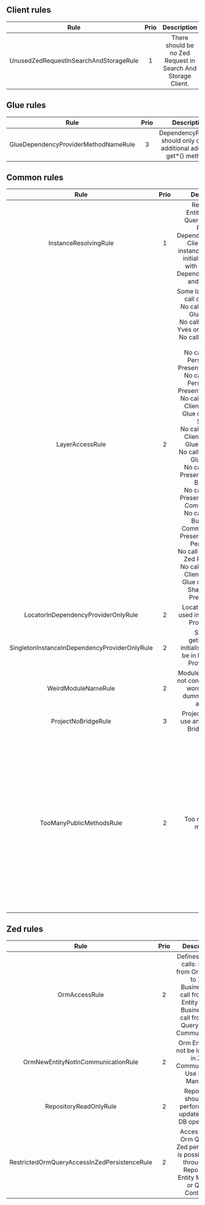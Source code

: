 ## Client rules
|                  Rule                  | Prio |                          Description                         | Info |
|:--------------------------------------:|:----:|:------------------------------------------------------------:|:----:|
| UnusedZedRequestInSearchAndStorageRule |  1   | There should be no Zed Request in Search And Storage Client. |      |

## Glue rules
|                  Rule                  | Prio |                          Description                         | Info |
|:--------------------------------------:|:----:|:------------------------------------------------------------:|:----:|
| GlueDependencyProviderMethodNameRule |  3   | DependencyProvider should only contain additional add*() or get*() methods. |      |

## Common rules
|                     Rule                      | Prio |                                                                                                                                                                                                                                                                                                                                                              Description                                                                                                                                                                                                                                                                                                                                                              |                                                                                                  Info                                                                                                  |
|:---------------------------------------------:|:----:|:-------------------------------------------------------------------------------------------------------------------------------------------------------------------------------------------------------------------------------------------------------------------------------------------------------------------------------------------------------------------------------------------------------------------------------------------------------------------------------------------------------------------------------------------------------------------------------------------------------------------------------------------------------------------------------------------------------------------------------------:|:------------------------------------------------------------------------------------------------------------------------------------------------------------------------------------------------------:|
|             InstanceResolvingRule             |  1   | Repository, EntityManager, QueryContainer, Facade, DependencyProvider, Client, Service instances can not be initialized directly with "new". Use Dependency Provider and Resolvers                                                                                                                                                                                                                                                                                                                                                                                                                                                                                                                                                    |                                                                                                                                                                                                        |
|                LayerAccessRule                |  2   | Some layers must not call other layers: <br/>No call from Zed or Glue to Yves, <br/>No call from Glue or Yves or Zed to Client, <br/>No call from Yves to Glue, <br/>No call from Zed Persistence or Presentation to Glue, <br/>No call from Zed Persistence or Presentation to Glue, <br/>No call from Zed or Client or Yves or Glue or Service to Shared, <br/>No call from Zed or Client or Yves or Glue to Service, <br/>No call from Yves or Glue to Zed, <br/>No call from Zed Presentation to Zed Business, <br/>No call from Zed Presentation to Zed Communication, <br/>No call from Zed Business or Communication or Presentation to Zed Persistence, <br/>No call from Client to Zed Persistence, <br/>No call from Zed or Client or Yves or Glue or Service or Shared to Zed Presentation. |                                                                                                                                                                                                        |
|      LocatorInDependencyProviderOnlyRule      |  2   | Locator should be used in Dependency Provider only                                                                                                                                                                                                                                                                                                                                                                                                                                                                                                                                                                                                                                                                                    |                                                                                                                                                                                                        |
| SingletonInstanceInDependencyProviderOnlyRule |  2   | Singleton getInstance() initialisation should be in Dependency Provider only.                                                                                                                                                                                                                                                                                                                                                                                                                                                                                                                                                                                                                                                         |                                                                                                                                                                                                        |
|              WeirdModuleNameRule              |  2   | Module name should not contain any weird words like test, dummy, example, antelope                                                                                                                                                                                                                                                                                                                                                                                                                                                                                                                                                                                                                                                    |                                                                                                                                                                                                        |
|              ProjectNoBridgeRule              |  3   | Project should not use and depend on Bridge pattern                                                                                                                                                                                                                                                                                                                                                                                                                                                                                                                                                                                                                                                                                   |                                                                                                                                                                                                        |
|           TooManyPublicMethodsRule            |  2   | Too many public methods.                                                                                                                                                                                                                                                                                                                                                                                                                                                                                                                                                                                                                                                                                   | The method count reporting threshold = 8. Ignore methods that start with set, get,add, create, provide, is, has and end with *Action. Ignore classes: Facade, Stub, Client, Service, all in Persistence |

## Zed rules
|                     Rule                     | Prio |                                                                      Description                                                                      | Info |
|:--------------------------------------------:|:----:|:-----------------------------------------------------------------------------------------------------------------------------------------------------:|:----:|
|                OrmAccessRule                 |  2   | Defines rules of calls: No call from Orm Query to Zed Business, No call from Orm Entity to Zed Business, No call from Orm Query to Zed Communication. |      |
|      OrmNewEntityNotInCommunicationRule      |  2   |                                      Orm Entity can not be initialized in Zed Communication. Use Entity Manager.                                      |      |
|            RepositoryReadOnlyRule            |  2   |                                           Repository should not perform save, update, delete DB operations.                                           |      |
| RestrictedOrmQueryAccessInZedPersistenceRule |  2   |               Access to the Orm Query in Zed persistence is possible only through the Repository, Entity Manager or Query Container.                  |      |
